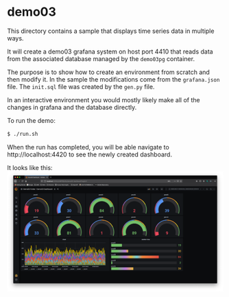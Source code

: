 # demo03
This directory contains a sample that displays time series data in
multiple ways.

It will create a demo03 grafana system on host port 4410 that reads
data from the associated database managed by the `demo03pg` container.

The purpose is to show how to create an environment from scratch and then
modify it. In the sample the modifications come from the `grafana.json`
file. The `init.sql` file was created by the `gen.py` file.

In an interactive environment you would mostly likely make all of the
changes in grafana and the database directly.

To run the demo:
```bash
$ ./run.sh
```

When the run has completed, you will be able navigate to
http://localhost:4420 to see the newly created dashboard.

It looks like this:
!['demo03'](/img/demo03.png)
